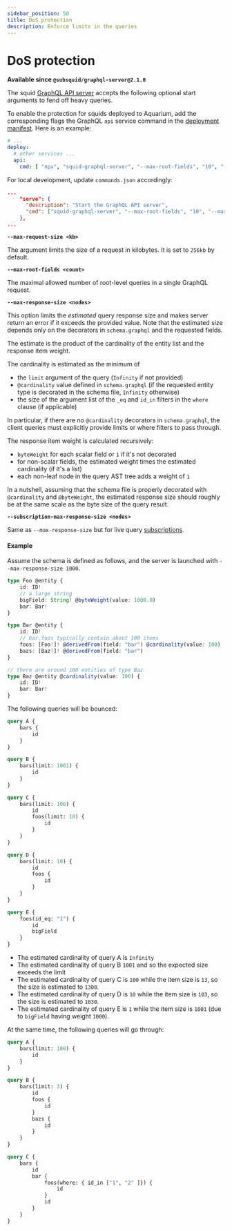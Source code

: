 ```yaml
---
sidebar_position: 50
title: DoS protection
description: Enforce limits in the queries
---
```


# DoS protection

**Available since `@subsquid/graphql-server@2.1.0`**

The squid [GraphQL API server](https://github.com/subsquid/squid-sdk/tree/master/graphql/graphql-server) accepts the following optional start arguments to fend off heavy queries. 

To enable the protection for squids deployed to Aquarium, add the corresponding flags the GraphQL `api` service command in the [deployment manifest](/firesquid/deploy-squid/deploy-manifest/#deploy). Here is an example:

```yaml title="squid.yaml"
# ...
deploy:
  # other services ...
  api:
    cmd: [ "npx", "squid-graphql-server", "--max-root-fields", "10", "--max-response-size", "1000" ]
```

For local development, update `commands.json` accordingly:

```json
...
    "serve": {
      "description": "Start the GraphQL API server",
      "cmd": ["squid-graphql-server", "--max-root-fields", "10", "--max-response-size", "1000"]
    },
...
```

**`--max-request-size <kb>`**

The argument limits the size of a request in kilobytes. It is set to `256kb` by default. 

**`--max-root-fields <count>`**

The maximal allowed number of root-level queries in a single GraphQL request.

**`--max-response-size <nodes>`**

This option limits the *estimated* query response size and makes server return an error if it exceeds the provided value. Note that the estimated size depends only on the decorators in `schema.graphql` and the requested fields.

The estimate is the product of the cardinality of the entity list and the response item weight.

The cardinality is estimated as the minimum of

- the `limit` argument of the query (`Infinity` if not provided)
- `@cardinality` value defined in `schema.graphql` (if the requested entity type is decorated in the schema file, `Infinity` otherwise)
- the size of the argument list of the `_eq` and `id_in` filters in the `where` clause (if applicable)

In particular, if there are no `@cardinality` decorators in `schema.graphql`, the client queries must explicitly provide limits or where filters to pass through.

The response item weight is calculated recursively:

- `byteWeight` for each scalar field or `1` if it's not decorated
- for non-scalar fields, the estimated weight times the estimated cardinality (if it's a list)
- each non-leaf node in the query AST tree adds a weight of `1`

In a nutshell, assuming that the schema file is properly decorated with `@cardinality` and `@byteWeight`, the estimated response size should roughly be at the same scale as the byte size of the query result. 

**`--subscription-max-response-size <nodes>`**

Same as `--max-response-size` but for live query [subscriptions](/firesquid/graphql-api/subscriptions).

#### Example

Assume the schema is defined as follows, and the server is launched with `--max-response-size 1000`.

```ts title=schema.graphql
type Foo @entity {
    id: ID!
    // a large string 
    bigField: String! @byteWeight(value: 1000.0)
    bar: Bar!
}

type Bar @entity {
    id: ID!
    // bar.foos typically contain about 100 items
    foos: [Foo!]! @derivedFrom(field: "bar") @cardinality(value: 100)
    bazs: [Baz!]! @derivedFrom(field: "bar")
}

// there are around 100 entities of type Baz
type Baz @entity @cardinality(value: 100) {
    id: ID!
    bar: Bar!
}
```

The following queries will be bounced:

```graphql
query A {
    bars {
        id
    }
}

query B {
    bars(limit: 1001) {
        id
    }
}

query C {
    bars(limit: 100) {
        id 
        foos(limit: 10) {
            id
        }
    }
}

query D {
    bars(limit: 10) {
        id 
        foos {
            id
        }
    }
}

query E {
    foos(id_eq: "1") {
        id
        bigField
    }
}
```

- The estimated cardinality of query A is `Infinity`
- The estimated cardinality of query B `1001` and so the expected size exceeds the limit
- The estimated cardinality of query C is `100` while the item size is `13`, so the size is estimated to `1300`.
- The estimated cardinality of query D is `10` while the item size is `103`, so the size is estimated to `1030`. 
- The estimated cardinality of query E is `1` while the item size is `1001` (due to `bigField` having weight `1000`).

At the same time, the following queries will go through:
```graphql
query A {
    bars(limit: 100) {
        id
    }
}

query B {
    bars(limit: 3) {
        id
        foos {
            id
        }
        bazs {
            id
        }
    }
}

query C {
    bars {
        id
        bar {
            foos(where: { id_in ["1", "2" ]}) {
                id
            }
            id
        }
    }
}
```
